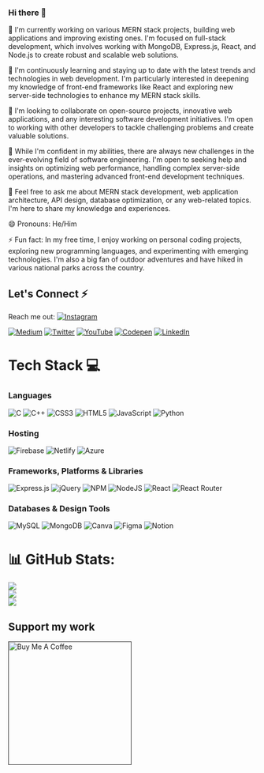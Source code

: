 ### Hi there 👋
<!--![Header](https://res.cloudinary.com/da3wjnlzg/image/upload/v1690096527/github-banner_mt2trc.png)-->


🔭 I'm currently working on various MERN stack projects, building web applications and improving existing ones. I'm focused on full-stack development, which involves working with MongoDB, Express.js, React, and Node.js to create robust and scalable web solutions.

🌱 I'm continuously learning and staying up to date with the latest trends and technologies in web development. I'm particularly interested in deepening my knowledge of front-end frameworks like React and exploring new server-side technologies to enhance my MERN stack skills.

👯 I'm looking to collaborate on open-source projects, innovative web applications, and any interesting software development initiatives. I'm open to working with other developers to tackle challenging problems and create valuable solutions.

🤔 While I'm confident in my abilities, there are always new challenges in the ever-evolving field of software engineering. I'm open to seeking help and insights on optimizing web performance, handling complex server-side operations, and mastering advanced front-end development techniques.

💬 Feel free to ask me about MERN stack development, web application architecture, API design, database optimization, or any web-related topics. I'm here to share my knowledge and experiences.

<!--📫 You can reach me through email at [Your Email Address], or connect with me on LinkedIn at [Your LinkedIn Profile]. I'm always open to connecting with fellow developers and discussing exciting projects and opportunities.-->

😄 Pronouns: He/Him

⚡ Fun fact: In my free time, I enjoy working on personal coding projects, exploring new programming languages, and experimenting with emerging technologies. I'm also a big fan of outdoor adventures and have hiked in various national parks across the country.



## Let's Connect ⚡
Reach me out:  [![Instagram](https://img.shields.io/badge/Instagram-%23E4405F.svg?logo=Instagram&logoColor=white)]("") 
<!--<br><br>-->
 [![Medium](https://img.shields.io/badge/Medium-12100E?logo=medium&logoColor=white)]("") [![Twitter](https://img.shields.io/badge/Twitter-%231DA1F2.svg?logo=Twitter&logoColor=white)]("") [![YouTube](https://img.shields.io/badge/YouTube-%23FF0000.svg?logo=YouTube&logoColor=white)]("") [![Codepen](https://img.shields.io/badge/Codepen-000000?style=for-the-badge&logo=codepen&logoColor=white)]("") [![LinkedIn](https://img.shields.io/badge/LinkedIn-%230077B5.svg?logo=LinkedIn&logoColor=white)](https://www.linkedin.com/in/m-saif-ur-rehman/)


# Tech Stack 💻 
### Languages
![C](https://img.shields.io/badge/c-%2300599C.svg?style=for-the-badge&logo=c&logoColor=white) ![C++](https://img.shields.io/badge/c++-%2300599C.svg?style=for-the-badge&logo=c%2B%2B&logoColor=white) ![CSS3](https://img.shields.io/badge/css3-%231572B6.svg?style=for-the-badge&logo=css3&logoColor=white) ![HTML5](https://img.shields.io/badge/html5-%23E34F26.svg?style=for-the-badge&logo=html5&logoColor=white) ![JavaScript](https://img.shields.io/badge/javascript-%23323330.svg?style=for-the-badge&logo=javascript&logoColor=%23F7DF1E) ![Python](https://img.shields.io/badge/python-3670A0?style=for-the-badge&logo=python&logoColor=ffdd54) 
### Hosting
 ![Firebase](https://img.shields.io/badge/firebase-%23039BE5.svg?style=for-the-badge&logo=firebase) ![Netlify](https://img.shields.io/badge/netlify-%23000000.svg?style=for-the-badge&logo=netlify&logoColor=#00C7B7) ![Azure](https://img.shields.io/badge/azure-%230072C6.svg?style=for-the-badge&logo=azure-devops&logoColor=white)
 ### Frameworks, Platforms & Libraries
 ![Express.js](https://img.shields.io/badge/express.js-%23404d59.svg?style=for-the-badge&logo=express&logoColor=%2361DAFB) ![jQuery](https://img.shields.io/badge/jquery-%230769AD.svg?style=for-the-badge&logo=jquery&logoColor=white) ![NPM](https://img.shields.io/badge/NPM-%23000000.svg?style=for-the-badge&logo=npm&logoColor=white) ![NodeJS](https://img.shields.io/badge/node.js-6DA55F?style=for-the-badge&logo=node.js&logoColor=white) ![React](https://img.shields.io/badge/react-%2320232a.svg?style=for-the-badge&logo=react&logoColor=%2361DAFB) ![React Router](https://img.shields.io/badge/React_Router-CA4245?style=for-the-badge&logo=react-router&logoColor=white)
  ### Databases & Design Tools
   ![MySQL](https://img.shields.io/badge/mysql-%2300f.svg?style=for-the-badge&logo=mysql&logoColor=white) ![MongoDB](https://img.shields.io/badge/MongoDB-%234ea94b.svg?style=for-the-badge&logo=mongodb&logoColor=white) ![Canva](https://img.shields.io/badge/Canva-%2300C4CC.svg?style=for-the-badge&logo=Canva&logoColor=white) 	![Figma](https://img.shields.io/badge/figma-%23F24E1E.svg?style=for-the-badge&logo=figma&logoColor=white) ![Notion](https://img.shields.io/badge/Notion-%23000000.svg?style=for-the-badge&logo=notion&logoColor=white)
# 📊 GitHub Stats:
![](https://github-readme-stats.vercel.app/api?username=MSR-07&theme=dark&hide_border=false&include_all_commits=false&count_private=false)<br/>
![](https://github-readme-streak-stats.herokuapp.com/?user=MSR-07&theme=dark&hide_border=false)<br/>
![](https://github-readme-stats.vercel.app/api/top-langs/?username=MSR-07&theme=dark&hide_border=false&include_all_commits=false&count_private=false&layout=compact)

<!--[![](https://visitcount.itsvg.in/api?id=tilakjain123&icon=0&color=6)](https://visitcount.itsvg.in)-->

  ##  Support my work
 <a href="" target="_blank"><img src="https://cdn.buymeacoffee.com/buttons/v2/arial-yellow.png" alt="Buy Me A Coffee" style="width: 250px !important" ></a>

  
